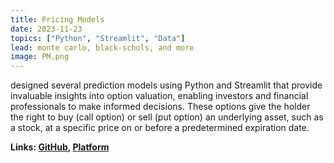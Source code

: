 ```yaml
---
title: Pricing Models
date: 2023-11-23
topics: ["Python", "Streamlit", "Data"]
lead: monte carlo, black-schols, and more
image: PM.png
---
```


designed several prediction models using Python and Streamlit that provide invaluable insights into option valuation, enabling investors and financial professionals to make informed decisions. These options give the holder the right to buy (call option) or sell (put option) an underlying asset, such as a stock, at a specific price on or before a predetermined expiration date.

**Links: [GitHub](https://github.com/dylanhans/pricingmodel),
[Platform](https://pricingmodels.streamlit.app/)**
